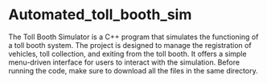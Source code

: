 # Automated_toll_booth_sim
The Toll Booth Simulator is a C++ program that simulates the functioning of a toll booth system. The project is designed to manage the registration of vehicles, toll collection, and exiting from the toll booth. It offers a simple menu-driven interface for users to interact with the simulation.
Before running the code, make sure to download all the files in the same directory.
